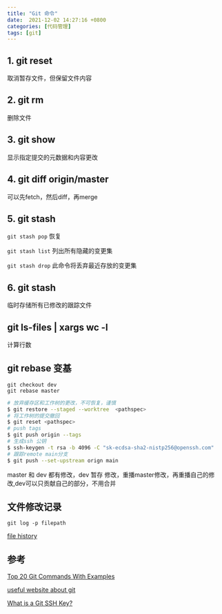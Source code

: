 ```yaml
---
title: "Git 命令"
date:  2021-12-02 14:27:16 +0800
categories: [代码管理]
tags: [git]
---
```


## 1. git reset
取消暂存文件，但保留文件内容
## 2. git rm
删除文件
## 3. git show
显示指定提交的元数据和内容更改
## 4. git diff origin/master
可以先fetch，然后diff，再merge
## 5. git stash
`git stash pop` 恢复

`git stash list` 列出所有隐藏的变更集

`git stash drop` 此命令将丢弃最近存放的变更集
## 6. git stash
临时存储所有已修改的跟踪文件

## git ls-files | xargs wc -l
计算行数

## git rebase 变基

```git
git checkout dev
git rebase master
```

```bash
# 放弃缓存区和工作树的更改，不可恢复，谨慎
$ git restore --staged --worktree  <pathspec>
# 将工作树的提交撤回
$ git reset <pathspec>
# push tags
$ git push origin --tags
# 生成ssh 公钥
$ ssh-keygen -t rsa -b 4096 -C "sk-ecdsa-sha2-nistp256@openssh.com"
# 跟踪remote main分支
$ git push --set-upstream orign main


```

master 和 dev 都有修改，dev 暂存 修改，重播master修改，再重播自己的修改,dev可以只贡献自己的部分，不用合并


## 文件修改记录

`git log -p filepath`

[file history](https://nkaushik.com/git/git-find-file-history)

## 参考

[Top 20 Git Commands With Examples](https://dzone.com/articles/top-20-git-commands-with-examples)

[useful website about git](https://www.atlassian.com/git/tutorials/using-branches/git-merge)

[What is a Git SSH Key?](https://www.atlassian.com/git/tutorials/git-ssh)
